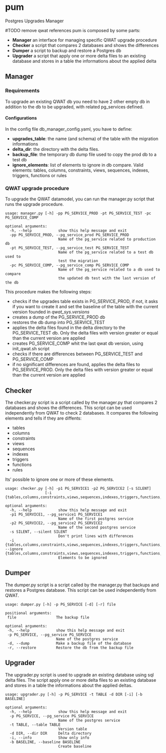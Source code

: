 # pum
Postgres Upgrades Manager

#TODO remove qwat references
pum is composed by some parts:

- **Manager** an interface for managing specific QWAT upgrade procedure
- **Checker** a script that compares 2 databases and shows the differences
- **Dumper** a script to backup and restore a Postgres db
- **Upgrader** a script that apply one or more delta files to an existing database 
and stores in a table the informations about the applied delta

## Manager

### Requirements
To upgrade an existing QWAT db you need to have 2 other empty db in addition to the db to be 
upgraded, with related pg_services defined.  
                             
#### Configurations
In the config file db_manager_config.yaml, you have to define:
- **upgrades_table**: the name (and schema) of the table with the migration informations 
- **delta_dir**: the directory with the delta files.
- **backup_file**: the temporary db dump file used to copy the prod db to a test db
- **ignore_elements**: list of elements to ignore in db compare. Valid elements: tables, columns, 
constraints, views, sequences, indexes, triggers, functions or rules
   
### QWAT upgrade procedure

To upgrade the QWAT datamodel, you can run the manager.py script that runs the upgrade procedure. 

```
usage: manager.py [-h] -pp PG_SERVICE_PROD -pt PG_SERVICE_TEST -pc PG_SERVICE_COMP
    
optional arguments:
  -h, --help            show this help message and exit
  -pp PG_SERVICE_PROD, --pg_service_prod PG_SERVICE_PROD
                        Name of the pg_service related to production db
  -pt PG_SERVICE_TEST, --pg_service_test PG_SERVICE_TEST
                        Name of the pg_service related to a test db used to
                        test the migration
  -pc PG_SERVICE_COMP, --pg_service_comp PG_SERVICE_COMP
                        Name of the pg_service related to a db used to compare
                        the updated db test with the last version of the db
```

This procedure makes the following steps:
- checks if the upgrades table exists in PG_SERVICE_PROD, if not, it asks if you want to create it
and set the baseline of the table with the current version founded in *qwat_sys.versions*
- creates a dump of the PG_SERVICE_PROD db
- restores the db dump into PG_SERVICE_TEST
- applies the delta files found in the delta directory to the PG_SERVICE_TEST db. Only the delta 
files with version greater or equal than the current version are applied
- creates PG_SERVICE_COMP whit the last qwat db version, using init_qwat.sh script
- checks if there are differences between PG_SERVICE_TEST and PG_SERVICE_COMP
- if no significant differences are found, applies the delta files to PG_SERVICE_PROD. Only the delta 
files with version greater or equal than the current version are applied

## Checker
The checker.py script is a script called by the manager.py that compares 2 databases and shows the
differences. This script can be used independently from QWAT to check 2 databases. 
It compares the following elements and tells if they are diffents:

- tables
- columns
- constraints
- views
- sequences
- indexes
- triggers
- functions
- rules

Its' possible to ignore one or more of these elements.

```
usage: checker.py [-h] -p1 PG_SERVICE1 -p2 PG_SERVICE2 [-s SILENT]
                  [-i {tables,columns,constraints,views,sequences,indexes,triggers,functions,rules}]

optional arguments:
  -h, --help            show this help message and exit
  -p1 PG_SERVICE1, --pg_service1 PG_SERVICE1
                        Name of the first postgres service
  -p2 PG_SERVICE2, --pg_service2 PG_SERVICE2
                        Name of the second postgres service
  -s SILENT, --silent SILENT
                        Don't print lines with differences
  -i {tables,columns,constraints,views,sequences,indexes,triggers,functions,rules}, --ignore {tables,columns,constraints,views,sequences,indexes,triggers,functions,rules}
                        Elements to be ignored
```

## Dumper
The dumper.py script is a script called by the manager.py that backups and restores a Postgres database. 
This script can be used independently from QWAT.
 
 ```
usage: dumper.py [-h] -p PG_SERVICE [-d] [-r] file

positional arguments:
  file                  The backup file

optional arguments:
  -h, --help            show this help message and exit
  -p PG_SERVICE, --pg_service PG_SERVICE
                        Name of the postgres service
  -d, --dump            Make a backup file of the database
  -r, --restore         Restore the db from the backup file
 ```
 
## Upgrader
The upgrader.py script is used to upgrade an existing database using sql delta files. The script apply 
one or more delta files to an existing database and stores in a table the informations about the applied 
deltas.
    
```
usage: upgrader.py [-h] -p PG_SERVICE -t TABLE -d DIR [-i] [-b BASELINE]

optional arguments:
  -h, --help            show this help message and exit
  -p PG_SERVICE, --pg_service PG_SERVICE
                        Name of the postgres service
  -t TABLE, --table TABLE
                        Version table
  -d DIR, --dir DIR     Delta directory
  -i, --info            Show only info
  -b BASELINE, --baseline BASELINE
                        Create baseline
```
